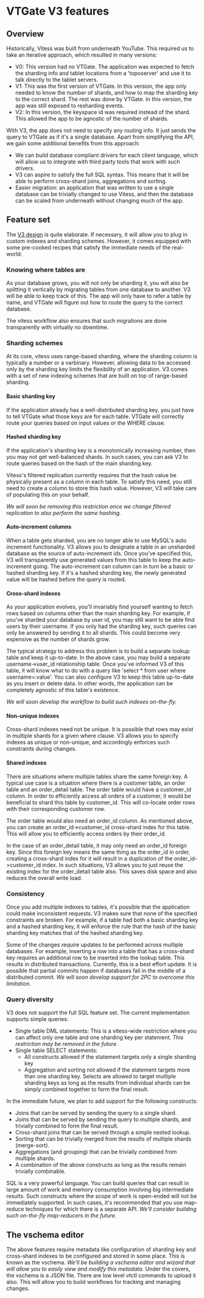 # VTGate V3 features

## Overview
Historically, Vitess was built from underneath YouTube. This required us to take an iterative approach, which resulted in many versions:
* V0: This version had no VTGate. The application was expected to fetch the sharding info and tablet locations from a 'toposerver' and use it to talk directly to the tablet servers.
* V1: This was the first version of VTGate. In this version, the app only needed to know the number of shards, and how to map the sharding key to the correct shard. The rest was done by VTGate. In this version, the app was still exposed to resharding events.
* V2: In this version, the keyspace id was required instead of the shard. This allowed the app to be agnostic of the number of shards.

With V3, the app does not need to specify any routing info. It just sends the query to VTGate as if it's a single database. Apart from simplifying the API, we gain some additional benefits from this approach:
* We can build database compliant drivers for each client language, which will allow us to integrate with third party tools that work with such drivers.
* V3 can aspire to satisfy the full SQL syntax. This means that it will be able to perform cross-shard joins, aggregations and sorting.
* Easier migration: an application that was written to use a single database can be trivially changed to use Vitess, and then the database can be scaled from underneath without changing much of the app.

## Feature set
The [V3 design](https://github.com/youtube/vitess/blob/master/doc/VTGateV3.md) is quite elaborate. If necessary, it will allow you to plug in custom indexes and sharding schemes. However, it comes equipped with some pre-cooked recipes that satisfy the immediate needs of the real-world:

### Knowing where tables are
As your database grows, you will not only be sharding it, you will also be splitting it vertically by migrating tables from one database to another. V3 will be able to keep track of this. The app will only have to refer a table by name, and VTGate will figure out how to route the query to the correct database.

The vitess workflow also ensures that such migrations are done transparently with virtually no downtime.

### Sharding schemes
At its core, vitess uses range-based sharding, where the sharding column is typically a number or a varbinary. However, allowing data to be accessed only by the sharding key limits the flexibility of an application. V3 comes with a set of new indexing schemes that are built on top of range-based sharding.

#### Basic sharding key
If the application already has a well-distributed sharding key, you just have to tell VTGate what those keys are for each table. VTGate will correctly route your queries based on input values or the WHERE clause.

#### Hashed sharding key
If the application's sharding key is a monotonically increasing number, then you may not get well-balanced shards. In such cases, you can ask V3 to route queries based on the hash of the main sharding key.

Vitess's filtered replication currently requires that the hash value be physically present as a column in each table. To satisfy this need, you still need to create a column to store this hash value. However, V3 will take care of populating this on your behalf.

*We will soon be removing this restriction once we change filtered replication to also perform the same hashing.*

#### Auto-increment columns
When a table gets sharded, you are no longer able to use MySQL's auto increment functionality. V3 allows you to designate a table in an unsharded database as the source of auto-increment ids. Once you've specified this, V3 will transparently use generated values from this table to keep the auto-increment going. The auto-increment can column can in turn be a basic or hashed sharding key. If it's a hashed sharding key, the newly generated value will be hashed before the query is routed.

#### Cross-shard indexes
As your application evolves, you'll invariably find yourself wanting to fetch rows based on columns other than the main sharding key. For example, if you've sharded your database by user id, you may still want to be able find users by their username. If you only had the sharding key, such queries can only be answered by sending it to all shards. This could become very expensive as the number of shards grow.

The typical strategy to address this problem is to build a separate lookup table and keep it up-to-date. In the above case, you may build a separate username->user_id relationship table. Once you've informed V3 of this table, it will know what to do with a query like 'select * from user where username=:value'. You can also configure V3 to keep this table up-to-date as you insert or delete data. In other words, the application can be completely agnostic of this table's existence.

*We will soon develop the workflow to build such indexes on-the-fly.*

#### Non-unique indexes
Cross-shard indexes need not be unique. It is possible that rows may exist in multiple shards for a given where clause. V3 allows you to specify indexes as unique or non-unique, and accordingly enforces such constraints during changes.

#### Shared indexes
There are situations where multiple tables share the same foreign key. A typical use case is a situation where there is a customer table, an order table and an order_detail table. The order table would have a customer_id column. In order to efficiently access all orders of a customer, it would be beneficial to shard this table by customer_id. This will co-locate order rows with their corresponding customer row.

The order table would also need an order_id column. As mentioned above, you can create an order_id->customer_id cross-shard index for this table. This will allow you to efficiently access orders by their order_id.

In the case of an order_detail table, it may only need an order_id foreign key. Since this foreign key means the same thing as the order_id in order, creating a cross-shard index for it will result in a duplication of the order_id->customer_id index. In such situations, V3 allows you to just reuse the existing index for the order_detail table also. This saves disk space and also reduces the overall write load.

### Consistency
Once you add multiple indexes to tables, it's possible that the application could make inconsistent requests. V3 makes sure that none of the specified constraints are broken. For example, if a table had both a basic sharding key and a hashed sharding key, it will enforce the rule that the hash of the basic sharding key matches that of the hashed sharding key.

Some of the changes require updates to be performed across multiple databases. For example, inserting a row into a table that has a cross-shard key requires an additional row to be inserted into the lookup table. This results in distributed transactions. Currently, this is a best effort update. It is possible that partial commits happen if databases fail in the middle of a distributed commit. *We will soon develop support for 2PC to overcome this limitation.*

### Query diversity
V3 does not support the full SQL feature set. The current implementation supports simple queries:
* Single table DML statements: This is a vitess-wide restriction where you can affect only one table and one sharding key per statement. *This restriction may be removed in the future.*
* Single table SELECT statements:
  * All constructs allowed if the statement targets only a single sharding key
  * Aggregation and sorting not allowed if the statement targets more than one sharding key. Selects are allowed to target multiple sharding keys as long as the results from individual shards can be simply combined together to form the final result.

In the immediate future, we plan to add support for the following constructs:
* Joins that can be served by sending the query to a single shard.
* Joins that can be served by sending the query to multiple shards, and trivially combined to form the final result.
* Cross-shard joins that can be served through a simple nested lookup.
* Sorting that can be trivially merged from the results of multiple shards (merge-sort).
* Aggregations (and grouping) that can be trivially combined from multiple shards.
* A combination of the above constructs as long as the results remain trivially combinable.

SQL is a very powerful language. You can build queries that can result in large amount of work and memory consumption involving big intermediate results. Such constructs where the scope of work is open-ended will not be immediately supported. In such cases, it's recommended that you use map-reduce techniques for which there is a separate API. *We'll consider building such on-the-fly map-reducers in the future.*

## The vschema editor
The above features require metadata like configuration of sharding key and cross-shard indexes to be configured and stored in some place. This is known as the vschema. *We'll be building a vschema editor and wizard that will allow you to easily view and modify this metadata.*
Under the covers, the vschema is a JSON file. There are low level vtctl commands to upload it also. This will allow you to build workflows for tracking and managing changes.
